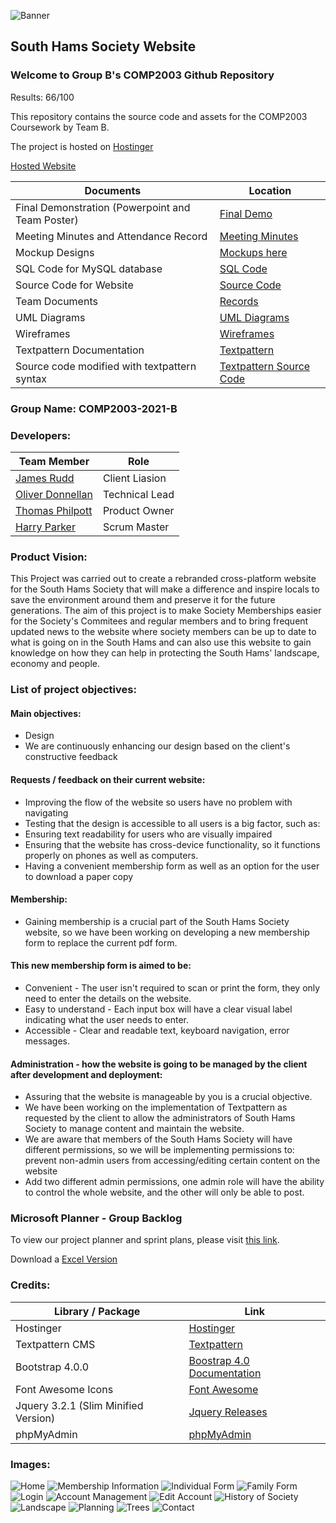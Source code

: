 ![Banner](https://i.imgur.com/KQCvHzG.png)

## South Hams Society Website

### Welcome to Group B's COMP2003 Github Repository

Results: 66/100

This repository contains the source code and assets for the COMP2003 Coursework by Team B.

The project is hosted on [Hostinger](https://www.hostinger.co.uk)

[Hosted Website](http://textpattern.oliverdonnellan.co.uk)


| **Documents** | **Location** |
| --- | ------ |
| Final Demonstration (Powerpoint and Team Poster)  | [Final Demo](https://github.com/Plymouth-University/comp2003_2021-group-b/tree/main/Final%20Demo) |
| Meeting Minutes and Attendance Record  | [Meeting Minutes](https://github.com/Plymouth-University/comp2003_2021-group-b/tree/main/MeetingMinutes) |
| Mockup Designs  | [Mockups here](https://github.com/Plymouth-University/comp2003_2021-group-b/tree/main/Mockup%20Designs) |
| SQL Code for MySQL database | [SQL Code](https://github.com/Plymouth-University/comp2003_2021-group-b/tree/main/SQL) |
| Source Code for Website | [Source Code](https://github.com/Plymouth-University/comp2003_2021-group-b/tree/main/SouthHamsSocietyCode) |
| Team Documents | [Records](https://github.com/Plymouth-University/comp2003_2021-group-b/tree/main/Team%20Records) |
| UML Diagrams | [UML Diagrams](https://github.com/Plymouth-University/comp2003_2021-group-b/tree/main/UML%20Diagrams) |
| Wireframes | [Wireframes](https://github.com/Plymouth-University/comp2003_2021-group-b/tree/main/Wireframes/Completed%20Designs) |
| Textpattern Documentation | [Textpattern](https://github.com/Plymouth-University/comp2003_2021-group-b/tree/main/textpattern) |
| Source code modified with textpattern syntax | [Textpattern Source Code](https://github.com/Plymouth-University/comp2003_2021-group-b/tree/main/textpattern%20site%20code) |


### Group Name: COMP2003-2021-B

### Developers:

| **Team Member** | **Role** |
| --- | ------ |
| [James Rudd](https://github.com/Jxmxsyy)  | Client Liasion |
| [Oliver Donnellan](https://github.com/olibols)  | Technical Lead |
| [Thomas Philpott](https://github.com/t-philpott)  | Product Owner |
| [Harry Parker](https://github.com/Parker06)  | Scrum Master |

### Product Vision:

This Project was carried out to create a rebranded cross-platform website for the South Hams Society that will make a difference and inspire locals to save the environment around them and preserve it for the future generations. The aim of this project is to make Society Memberships easier for the Society's Commitees and regular members and to bring frequent updated news to the website where society members can be up to date to what is going on in the South Hams and can also use this website to gain knowledge on how they can help in protecting the South Hams' landscape, economy and people.

### List of project objectives: 

#### Main objectives:
* Design
* We are continuously enhancing our design based on the client's constructive feedback

#### Requests / feedback on their current website:

* Improving the flow of the website so users have no problem with navigating
* Testing that the design is accessible to all users is a big factor, such as: 
* Ensuring text readability for users who are visually impaired
* Ensuring that the website has cross-device functionality, so it functions properly on phones as well as computers.
* Having a convenient membership form as well as an option for the user to download a paper copy

#### Membership:

* Gaining membership is a crucial part of the South Hams Society website, so we have been working on developing a new membership form to replace the current pdf form.

#### This new membership form is aimed to be:

* Convenient - The user isn't required to scan or print the form, they only need to enter the details on the website.
* Easy to understand - Each input box will have a clear visual label indicating what the user needs to enter.
* Accessible - Clear and readable text, keyboard navigation, error messages.

#### Administration - how the website is going to be managed by the client after development and deployment:

* Assuring that the website is manageable by you is a crucial objective. 
* We have been working on the implementation of Textpattern as requested by the client to allow the administrators of South Hams Society to manage content and maintain the website.
* We are aware that members of the South Hams Society will have different permissions, so we will be implementing permissions to:
prevent non-admin users from accessing/editing certain content on the website
* Add two different admin permissions, one admin role will have the ability to control the whole website, and the other will only be able to post.

### Microsoft Planner - Group Backlog

To view our project planner and sprint plans, please visit [this link](https://tasks.office.com/live.plymouth.ac.uk/Home/PlanViews/h5sVXiUYLUq-6ZmVql00uZYABS89?Type=PlanLink&Channel=Link&CreatedTime=637777245936490000 "Group B Kanban backlog").

Download a [Excel Version](https://github.com/Plymouth-University/comp2003_2021-group-b/blob/main/Team%20Records/Group%20B%20Backlog.xlsx)

### Credits:

| Library / Package | Link |
| --- | ------ |
| Hostinger | [Hostinger](https://www.hostinger.co.uk)
| Textpattern CMS | [Textpattern](https://textpattern.com) |
| Bootstrap 4.0.0 | [Boostrap 4.0 Documentation](https://getbootstrap.com/docs/4.0/getting-started/introduction/) |
| Font Awesome Icons | [Font Awesome](https://fontawesome.com) |
| Jquery 3.2.1 (Slim Minified Version) | [Jquery Releases](https://releases.jquery.com) |
| phpMyAdmin | [phpMyAdmin](https://www.phpmyadmin.net) |

### Images:

![Home](https://imgur.com/UpF2J4a.png)
![Membership Information](https://imgur.com/TKqZvHX.png)
![Individual Form](https://imgur.com/0gDtovp.png)
![Family Form](https://imgur.com/WDLkW7i.png)
![Login](https://imgur.com/nF9tTWV.png)
![Account Management](https://imgur.com/VjrdzcE.png)
![Edit Account](https://imgur.com/F44hUDi.png)
![History of Society](https://imgur.com/CPtRCOG.png)
![Landscape](https://imgur.com/rgFydX1.png)
![Planning](https://imgur.com/ebXxy6S.png)
![Trees](https://imgur.com/rDpN508.png)
![Contact](https://imgur.com/PNvOian.png)
